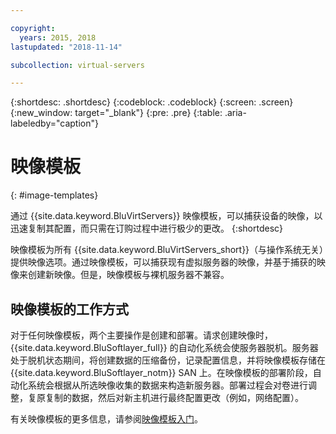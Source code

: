 ```yaml
---

copyright:
  years: 2015, 2018
lastupdated: "2018-11-14"

subcollection: virtual-servers

---
```


{:shortdesc: .shortdesc}
{:codeblock: .codeblock}
{:screen: .screen}
{:new_window: target="_blank"}
{:pre: .pre}
{:table: .aria-labeledby="caption"}

# 映像模板
{: #image-templates}

通过 {{site.data.keyword.BluVirtServers}} 映像模板，可以捕获设备的映像，以迅速复制其配置，而只需在订购过程中进行极少的更改。
{:shortdesc}

映像模板为所有 {{site.data.keyword.BluVirtServers_short}}（与操作系统无关）提供映像选项。通过映像模板，可以捕获现有虚拟服务器的映像，并基于捕获的映像来创建新映像。但是，映像模板与裸机服务器不兼容。

## 映像模板的工作方式
对于任何映像模板，两个主要操作是创建和部署。请求创建映像时，{{site.data.keyword.BluSoftlayer_full}} 的自动化系统会使服务器脱机。服务器处于脱机状态期间，将创建数据的压缩备份，记录配置信息，并将映像模板存储在 {{site.data.keyword.BluSoftlayer_notm}} SAN 上。在映像模板的部署阶段，自动化系统会根据从所选映像收集的数据来构造新服务器。部署过程会对卷进行调整，复原复制的数据，然后对新主机进行最终配置更改（例如，网络配置）。

有关映像模板的更多信息，请参阅[映像模板入门](/docs/infrastructure/image-templates?topic=image-templates-getting-started-with-image-templates)。
